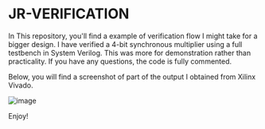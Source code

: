 # JR-VERIFICATION

In This repository, you'll find a example of verification flow I might take for a bigger design. I have verified a 4-bit synchronous multiplier using a full testbench in System Verilog.
This was more for demonstration rather than practicality. If you have any questions, the code is fully commented. 

Below, you will find a screenshot of part of the output I obtained from Xilinx Vivado.

![image](https://github.com/JuniorBrice/JR-MULTIPLIER-VERIFICATION/assets/79341423/66f848ba-b1f1-4682-ac8c-7dadba0e0b1e)

Enjoy! 
